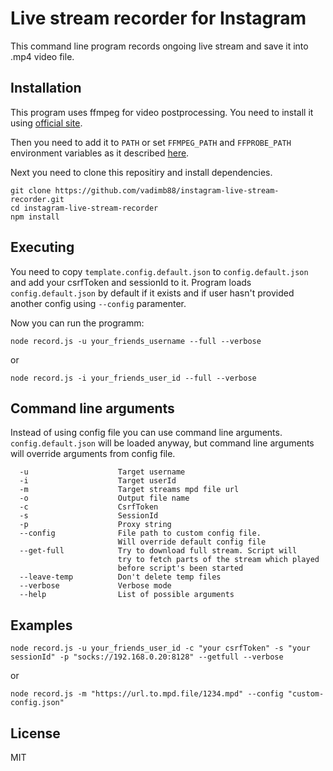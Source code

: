 # Live stream recorder for Instagram
This command line program records ongoing live stream and save it into .mp4 video file.

## Installation
This program uses ffmpeg for video postprocessing. You need to install it using [official site](https://ffmpeg.org/download.html).

Then you need to add it to `PATH` or set `FFMPEG_PATH` and `FFPROBE_PATH` environment variables as it described [here](https://github.com/fluent-ffmpeg/node-fluent-ffmpeg/blob/master/README.md#ffmpeg-and-ffprobe).

Next you need to clone this repositiry and install dependencies.
```
git clone https://github.com/vadimb88/instagram-live-stream-recorder.git
cd instagram-live-stream-recorder
npm install
```

## Executing
You need to copy `template.config.default.json` to `config.default.json` and add your csrfToken and sessionId to it. Program loads `config.default.json` by default if it exists and if user hasn't provided another config using `--config` paramenter.

Now you can run the programm:
```
node record.js -u your_friends_username --full --verbose
```
or
```
node record.js -i your_friends_user_id --full --verbose
```

## Command line arguments
Instead of using config file you can use command line arguments. `config.default.json` will be loaded anyway, but command line arguments will override arguments from config file.
```
  -u                    Target username
  -i                    Target userId
  -m                    Target streams mpd file url
  -o                    Output file name
  -c                    CsrfToken
  -s                    SessionId
  -p                    Proxy string
  --config              File path to custom config file.
                        Will override default config file
  --get-full            Try to download full stream. Script will 
                        try to fetch parts of the stream which played
                        before script's been started
  --leave-temp          Don't delete temp files
  --verbose             Verbose mode
  --help                List of possible arguments
```
## Examples
```
node record.js -u your_friends_user_id -c "your csrfToken" -s "your sessionId" -p "socks://192.168.0.20:8128" --getfull --verbose
```

or
```
node record.js -m "https://url.to.mpd.file/1234.mpd" --config "custom-config.json"
```

## License

MIT